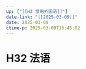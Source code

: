 ```yaml
---
up: ["[[H3 常用外国语]]"]
date-link: "[[2025-03-09]]"
date: 2025-03-09
ctime-p: 2025-03-09T16:45:02
---
```


# H32 法语
